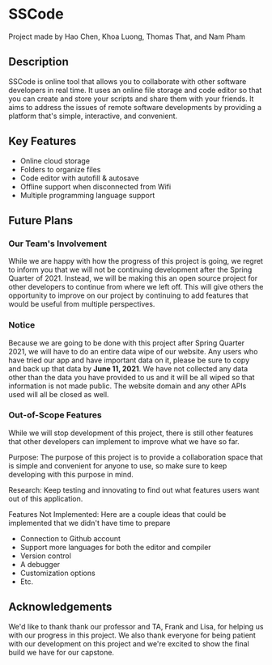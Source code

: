 # SSCode
Project made by Hao Chen, Khoa Luong, Thomas That, and Nam Pham

## Description
SSCode is online tool that allows you to collaborate with other software developers in real time. It uses an online file storage and code editor so that you can create and store your scripts and share them with your friends. It aims to address the issues of remote software developments by providing a platform that's simple, interactive, and convenient.

## Key Features
- Online cloud storage
- Folders to organize files
- Code editor with autofill & autosave
- Offline support when disconnected from Wifi
- Multiple programming language support

## Future Plans
### **Our Team's Involvement**
While we are happy with how the progress of this project is going, we regret to inform you that we will not be continuing development after the Spring Quarter of 2021. Instead, we will be making this an open source project for other developers to continue from where we left off. This will give others the opportunity to improve on our project by continuing to add features that would be useful from multiple perspectives.

### **Notice**
Because we are going to be done with this project after Spring Quarter 2021, we will have to do an entire data wipe of our website. Any users who have tried our app and have important data on it, please be sure to copy and back up that data by **June 11, 2021**. We have not collected any data other than the data you have provided to us and it will be all wiped so that information is not made public. The website domain and any other APIs used will all be closed as well.

### **Out-of-Scope Features**
While we will stop development of this project, there is still other features that other developers can implement to improve what we have so far.

Purpose: The purpose of this project is to provide a collaboration space that is simple and convenient for anyone to use, so make sure to keep developing with this purpose in mind.

Research: Keep testing and innovating to find out what features users want out of this application.

Features Not Implemented: Here are a couple ideas that could be implemented that we didn't have time to prepare
- Connection to Github account
- Support more languages for both the editor and compiler
- Version control
- A debugger
- Customization options
- Etc.

## Acknowledgements
We'd like to thank thank our professor and TA, Frank and Lisa, for helping us with our progress in this project. We also thank everyone for being patient with our development on this project and we're excited to show the final build we have for our capstone. 
